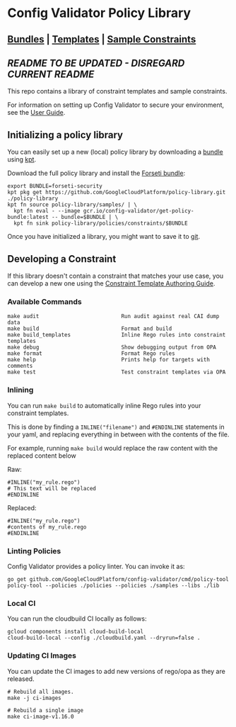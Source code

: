 # Config Validator Policy Library

## [Bundles](./docs/index.md#policy-bundles) | [Templates](./docs/index.md#available-templates) | [Sample Constraints](./docs/index.md#sample-constraints)

## *README TO BE UPDATED - DISREGARD CURRENT README*

This repo contains a library of constraint templates and sample constraints.

For information on setting up Config Validator to secure your environment, see the [User Guide](./docs/user_guide.md).

## Initializing a policy library

You can easily set up a new (local) policy library by downloading a [bundle](./docs/index.md#policy-bundles) using [kpt](https://kpt.dev/).

Download the full policy library and install the [Forseti bundle](./docs/bundles/forseti-security.md):

```
export BUNDLE=forseti-security
kpt pkg get https://github.com/GoogleCloudPlatform/policy-library.git ./policy-library
kpt fn source policy-library/samples/ | \
  kpt fn eval - --image gcr.io/config-validator/get-policy-bundle:latest -- bundle=$BUNDLE | \
  kpt fn sink policy-library/policies/constraints/$BUNDLE
```

Once you have initialized a library, you might want to save it to [git](./docs/user_guide.md#https://github.com/GoogleCloudPlatform/policy-library/blob/master/docs/user_guide.md#get-started-with-the-policy-library-repository).

## Developing a Constraint

If this library doesn't contain a constraint that matches your use case, you can develop a new one
using the [Constraint Template Authoring Guide](./docs/constraint_template_authoring.md).

### Available Commands

```
make audit                          Run audit against real CAI dump data
make build                          Format and build
make build_templates                Inline Rego rules into constraint templates
make debug                          Show debugging output from OPA
make format                         Format Rego rules
make help                           Prints help for targets with comments
make test                           Test constraint templates via OPA
```

### Inlining

You can run `make build` to automatically inline Rego rules into your constraint templates.

This is done by finding a `INLINE("filename")` and `#ENDINLINE` statements in your yaml,
and replacing everything in between with the contents of the file.

For example, running `make build` would replace the raw content with the replaced content below

Raw:

```
#INLINE("my_rule.rego")
# This text will be replaced
#ENDINLINE
```

Replaced:

```
#INLINE("my_rule.rego")
#contents of my_rule.rego
#ENDINLINE
```

### Linting Policies

Config Validator provides a policy linter.  You can invoke it as:

```
go get github.com/GoogleCloudPlatform/config-validator/cmd/policy-tool
policy-tool --policies ./policies --policies ./samples --libs ./lib
```

### Local CI

You can run the cloudbuild CI locally as follows:

```
gcloud components install cloud-build-local
cloud-build-local --config ./cloudbuild.yaml --dryrun=false .
```

### Updating CI Images

You can update the CI images to add new versions of rego/opa as they are released.

```
# Rebuild all images.
make -j ci-images

# Rebuild a single image
make ci-image-v1.16.0
```
